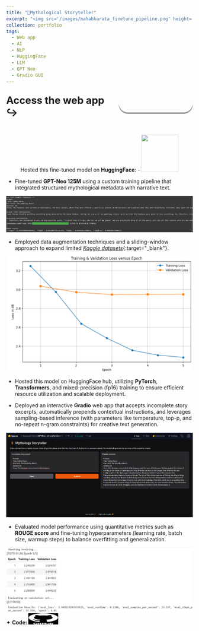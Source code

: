 ```yaml
---
title: "🗿Mythological Storyteller"
excerpt: "<img src='/images/mahabharata_finetune_pipeline.png' height='300' width='300' style='cursor: crosshair;'>"
collection: portfolio
tags: 
  - Web app
  - AI
  - NLP
  - HuggingFace
  - LLM
  - GPT Neo
  - Gradio GUI
---
```


<style>
  .container {
    display: flex;
    align-items: center;
    justify-content: center;
    margin-top: 50px;
  }
  .app-text {
    font-size: 18px;
    margin-right: 15px;
  }
  .app-button {
    background: url('https://github.com/user-attachments/assets/8cec4a21-5cd9-4349-84fe-2a29fabdfc70') no-repeat center center;
    background-size: cover;
    width: 200px;  /* Adjusted size */
    height: 50px;  /* Adjusted size */
    border: none;
    border-radius: 25px;
    cursor: pointer;
    box-shadow: 0 4px #999;  /* 3D shadow effect */
    transition: transform 0.2s ease, box-shadow 0.2s ease;
  }
  .app-button:hover {
    transform: translateY(-3px);
    box-shadow: 0 6px #666;
  }
  .app-button:active {
    transform: translateY(2px);
    box-shadow: 0 2px #333;
  }
</style>

<div class="container" style="margin-top: -25px;">
  <div class="app-text"> <h2> Access the web app ↪️</h2> </div>
  <a href="https://huggingface.co/spaces/Samurai719214/GPTNeo-storyteller" target="_blank">
    <button class="app-button"></button>
  </a>
</div>

<div class="flexcontainer45r" style="margin-top: 20px;">
  <div>
        <span>Hosted this fine-tuned model on <strong>HuggingFace</strong>: - </span> <a href="https://huggingface.co/Samurai719214/gptneo-mythology-storyteller" target="_blank" onclick="trackOutboundLink(this);">
      <img class="pulse" height="100px" src="https://github.com/user-attachments/assets/cbee90fe-66ed-42b7-9b8f-28fd0659a34e" width="100px">
    </a>
  </div>
</div>

<style>
  .flexcontainer45r {
    display: flex; 
    align-items: center;
    justify-content: center;
  }
</style>

- Fine-tuned **GPT-Neo 125M** using a custom training pipeline that integrated structured mythological metadata with narrative text.

<img src="/images/HF_out.png" style="cursor: crosshair;">

- Employed data augmentation techniques and a sliding-window approach to expand limited [_Kaggle datasets_](https://www.kaggle.com/datasets/shivanshuman/the-mahabharata-summary){:target="_blank"}.

<img src="/images/HF_ggraph.png" style="cursor: crosshair;">

- Hosted this model on HuggingFace hub, utilizing **PyTorch**, **Transformers**, and mixed-precision (fp16) training to ensure efficient resource utilization and scalable deployment.

- Deployed an interactive **Gradio** web app that accepts incomplete story excerpts, automatically prepends contextual instructions, and leverages sampling-based inference (with parameters like temperature, top-p, and no-repeat n-gram constraints) for creative text generation.

<img src="/images/HF_gradio.png" style="cursor: crosshair;">

- Evaluated model performance using quantitative metrics such as **ROUGE score** and fine-tuning hyperparameters (learning rate, batch size, warmup steps) to balance overfitting and generalization.

<img src="/images/HF_train.png" style="cursor: crosshair;">

<div class="flexcontainer">
  <div>
        <span>✦ <strong>Code:</strong></span> <a href="https://github.com/SudarshanaSRao/GPTNeo_storyteller" target="_blank" onclick="trackOutboundLink(this);">
      <img class="pulse" height="30px" src="/images/github-logo-git-hub-icon-with-text-on-white-and-black-background-free-vector.jpg" width="80px">
    </a>
  </div>
</div>

<style>
  .flexcontainer {
    display: flex;
    align-items: center;
    margin-bottom: 20px; /* Adjust the value as needed */  
  }
@keyframes pulse {
  0% {
    transform: scale(1);
  }
  50% {
    transform: scale(1.05);
  }
  100% {
    transform: scale(1);
  }
}
.pulse {
  animation: pulse 2s infinite ease-in-out;
}
</style>
